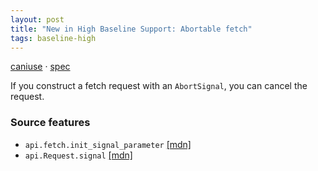 ```yaml
---
layout: post
title: "New in High Baseline Support: Abortable fetch"
tags: baseline-high
---
```


[caniuse](https://caniuse.com/?search=abortable-fetch) · [spec](https://fetch.spec.whatwg.org/#ref-for-dom-request-signal%E2%91%A1)

If you construct a fetch request with an `AbortSignal`, you can cancel the request.

### Source features

- ``api.fetch.init_signal_parameter`` [[mdn]](https://developer.mozilla.org/en-US/search?q=api.fetch.init_signal_parameter)
- ``api.Request.signal`` [[mdn]](https://developer.mozilla.org/en-US/search?q=api.Request.signal)
